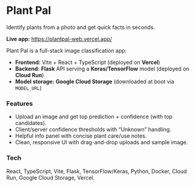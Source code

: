 # Plant Pal

Identify plants from a photo and get quick facts in seconds.

**Live app:** https://plantpal-web.vercel.app/ 

Plant Pal is a full-stack image classification app:
- **Frontend:** Vite + React + TypeScript (deployed on **Vercel**)
- **Backend:** **Flask** API serving a **Keras/TensorFlow** model (deployed on **Cloud Run**)
- **Model storage:** **Google Cloud Storage** (downloaded at boot via `MODEL_URL`)

### Features
- Upload an image and get top prediction + confidence (with top candidates).
- Client/server confidence thresholds with “Unknown” handling.
- Helpful info panel with concise plant care/use notes.
- Clean, responsive UI with drag-and-drop uploads and sample image.

### Tech
React, TypeScript, Vite, Flask, TensorFlow/Keras, Python, Docker, Cloud Run, Google Cloud Storage, Vercel.
